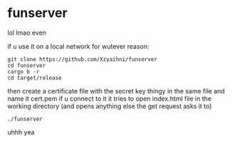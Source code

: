 # funserver
lol lmao even

if u use it on a local network for wutever reason:
```
git clone https://github.com/Xzyaihni/funserver
cd funserver
cargo b -r
cd target/release
```

then create a certificate file with the secret key thingy in the same file and name it cert.pem
if u connect to it it tries to open index.html file in the working directory
(and opens anything else the get request asks it to)

```
./funserver
```

uhhh yea